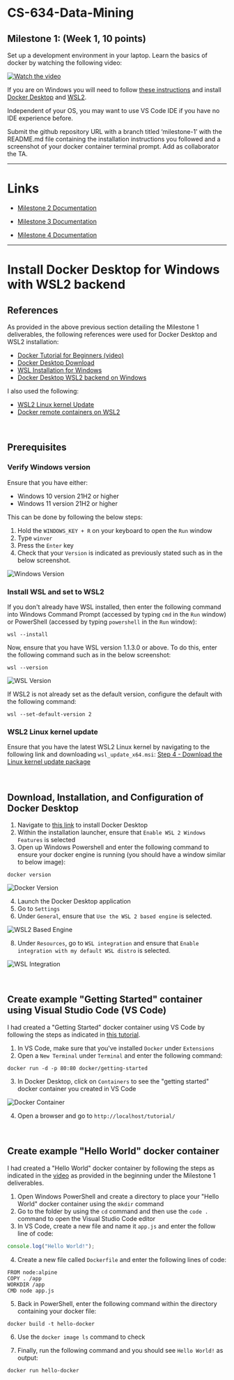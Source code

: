 # CS-634-Data-Mining
## Milestone 1: (Week 1, 10 points)

Set up a development environment in your laptop. Learn the basics of docker by watching the following video:

[![Watch the video](https://img.youtube.com/vi/pTFZFxd4hOI/0.jpg)](https://youtu.be/pTFZFxd4hOI)

If you are on Windows you will need to follow [these instructions](https://docs.docker.com/desktop/windows/wsl/) and install [Docker Desktop](https://www.docker.com/products/docker-desktop/) and [WSL2](https://learn.microsoft.com/en-us/windows/wsl/install).

Independent of your OS, you may want to use VS Code IDE if you have no IDE experience before.

Submit the github repository URL with a branch titled ‘milestone-1’ with the README.md file containing the installation instructions you followed and a screenshot of your docker container terminal prompt. Add as collaborator the TA.

---

# Links

- [Milestone 2 Documentation](https://github.com/GHcpv24/CS-634-Data-Mining/blob/milestone-2/docs/Milestone2Documentation.md)

- [Milestone 3 Documentation](https://github.com/GHcpv24/CS-634-Data-Mining/blob/milestone-3/docs/Milestone3Documentation.md)

- [Milestone 4 Documentation](https://github.com/GHcpv24/CS-634-Data-Mining/blob/milestone-4/docs/Milestone4Documentation.md)

---

# Install Docker Desktop for Windows with WSL2 backend

## References

As provided in the above previous section detailing the Milestone 1 deliverables, the following references were used for Docker Desktop and WSL2 installation:

- [Docker Tutorial for Beginners (video)](https://youtu.be/pTFZFxd4hOI)
- [Docker Desktop Download](https://www.docker.com/products/docker-desktop/)
- [WSL Installation for Windows](https://learn.microsoft.com/en-us/windows/wsl/install)
- [Docker Desktop WSL2 backend on Windows](https://docs.docker.com/desktop/windows/wsl/)

I also used the following:

- [WSL2 Linux kernel Update](https://learn.microsoft.com/en-us/windows/wsl/install-manual#step-4---download-the-linux-kernel-update-package)
- [Docker remote containers on WSL2](https://learn.microsoft.com/en-us/windows/wsl/tutorials/wsl-containers)

<br>

## Prerequisites
### Verify Windows version

Ensure that you have either:
- Windows 10 version 21H2 or higher
- Windows 11 version 21H2 or higher

This can be done by following the below steps:
1. Hold the `WINDOWS_KEY + R` on your keyboard to open the `Run` window
2. Type `winver`
3. Press the `Enter` key
4. Check that your `Version` is indicated as previously stated such as in the below screenshot.

![Windows Version](/img/winver.png)

### Install WSL and set to WSL2

If you don't already have WSL installed, then enter the following command into Windows Command Prompt (accessed by typing `cmd` in the `Run` window) or PowerShell (accessed by typing `powershell` in the `Run` window):

```
wsl --install
```

Now, ensure that you have WSL version 1.1.3.0 or above. To do this, enter the following command such as in the below screenshot:

```
wsl --version
```

![WSL Version](/img/wslver.png)

If WSL2 is not already set as the default version, configure the default with the following command:

```
wsl --set-default-version 2
```

### WSL2 Linux kernel update

Ensure that you have the latest WSL2 Linux kernel by navigating to the following link and downloading `wsl_update_x64.msi`: [Step 4 - Download the Linux kernel update package](https://learn.microsoft.com/en-us/windows/wsl/install-manual#step-4---download-the-linux-kernel-update-package)

<br>

## Download, Installation, and Configuration of Docker Desktop

1. Navigate to [this link](https://www.docker.com/products/docker-desktop/) to install Docker Desktop
2. Within the installation launcher, ensure that `Enable WSL 2 Windows Features` is selected
3. Open up Windows Powershell and enter the following command to ensure your docker engine is running (you should have a window similar to below image):

```
docker version
```

![Docker Version](/img/dockerver.png)

4. Launch the Docker Desktop application
5. Go to `Settings`
6. Under `General`, ensure that `Use the WSL 2 based engine` is selected.

![WSL2 Based Engine](/img/wsl2_based_engine.png)

8. Under `Resources`, go to `WSL integration` and ensure that `Enable integration with my default WSL distro` is selected.

![WSL Integration](/img/enable_integration.png)

<br>

## Create example "Getting Started" container using Visual Studio Code (VS Code)

I had created a "Getting Started" docker container using VS Code by following the steps as indicated in [this tutorial](https://learn.microsoft.com/en-us/visualstudio/docker/tutorials/docker-tutorial).

1. In VS Code, make sure that you've installed `Docker` under `Extensions`
2. Open a `New Terminal` under `Terminal` and enter the following command:

```
docker run -d -p 80:80 docker/getting-started
```

3. In Docker Desktop, click on `Containers` to see the "getting started" docker container you created in VS Code

![Docker Container](/img/container.png)

4. Open a browser and go to `http://localhost/tutorial/`

<br>

## Create example "Hello World" docker container

I had created a "Hello World" docker container by following the steps as indicated in the [video](https://youtu.be/pTFZFxd4hOI) as provided in the beginning under the Milestone 1 deliverables.

1. Open Windows PowerShell and create a directory to place your "Hello World" docker container using the `mkdir` command
2. Go to the folder by using the `cd` command and then use the `code .` command to open the Visual Studio Code editor
3. In VS Code, create a new file and name it `app.js` and enter the follow line of code:

```js
console.log("Hello World!");
```

4. Create a new file called `Dockerfile` and enter the following lines of code:

```
FROM node:alpine
COPY . /app
WORKDIR /app
CMD node app.js
```

5. Back in PowerShell, enter the following command within the directory containing your docker file:

```
docker build -t hello-docker
```

6. Use the `docker image ls` command to check

7. Finally, run the following command and you should see `Hello World!` as output:

```
docker run hello-docker
```
